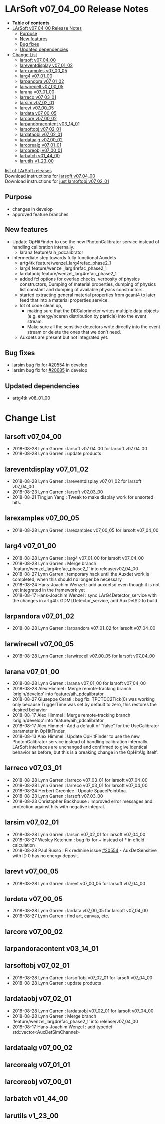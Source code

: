 LArSoft v07\_04\_00 Release Notes
======================================================================

-   **Table of contents**
-   [LArSoft v07\_04\_00 Release Notes](#LArSoft-v07_04_00-Release-Notes)
    -   [Purpose](#Purpose)
    -   [New features](#New-features)
    -   [Bug fixes](#Bug-fixes)
    -   [Updated dependencies](#Updated-dependencies)
-   [Change List](#Change-List)
    -   [larsoft v07\_04\_00](#larsoft-v07_04_00)
    -   [lareventdisplay v07\_01\_02](#lareventdisplay-v07_01_02)
    -   [larexamples v07\_00\_05](#larexamples-v07_00_05)
    -   [larg4 v07\_01\_00](#larg4-v07_01_00)
    -   [larpandora v07\_01\_02](#larpandora-v07_01_02)
    -   [larwirecell v07\_00\_05](#larwirecell-v07_00_05)
    -   [larana v07\_01\_00](#larana-v07_01_00)
    -   [larreco v07\_03\_01](#larreco-v07_03_01)
    -   [larsim v07\_02\_01](#larsim-v07_02_01)
    -   [larevt v07\_00\_05](#larevt-v07_00_05)
    -   [lardata v07\_00\_05](#lardata-v07_00_05)
    -   [larcore v07\_00\_02](#larcore-v07_00_02)
    -   [larpandoracontent v03\_14\_01](#larpandoracontent-v03_14_01)
    -   [larsoftobj v07\_02\_01](#larsoftobj-v07_02_01)
    -   [lardataobj v07\_02\_01](#lardataobj-v07_02_01)
    -   [lardataalg v07\_00\_02](#lardataalg-v07_00_02)
    -   [larcorealg v07\_01\_01](#larcorealg-v07_01_01)
    -   [larcoreobj v07\_00\_01](#larcoreobj-v07_00_01)
    -   [larbatch v01\_44\_00](#larbatch-v01_44_00)
    -   [larutils v1\_23\_00](#larutils-v1_23_00)

[list of LArSoft releases](LArSoft_release_list)\
Download instructions for [larsoft v07\_04\_00](http://scisoft.fnal.gov/scisoft/bundles/larsoft/v07_04_00/larsoft-v07_04_00.html)\
Download instructions for [just larsoftobj v07\_02\_01](http://scisoft.fnal.gov/scisoft/bundles/larsoftobj/v07_02_01/larsoftobj-v07_02_01.html)

Purpose
--------------------

-   changes in develop
-   approved feature branches

New features
------------------------------

-   Update OpHitFinder to use the new PhotonCalibrator service instead of handling calibration internally.
    -   larana feature/aih\_pdcalibrator
-   intermediate step towards fully functional Auxdets
    -   artg4tk feature/wenzel\_larg4refac\_phase2\_1
    -   larg4 feature/wenzel\_larg4refac\_phase2\_1
    -   lardataobj feature/wenzel\_larg4refac\_phase2\_1
    -   added fcl options for overlap checks, verbosity of physics constructors, Dumping of material properties, dumping of physics list constant and dumping of available physics constructors.
    -   started extracting general material properties from geant4 to later feed that into a material properties service.
    -   lot of code clean up,
        -   making sure that the DRCalorimeter writes multiple data objects\
             (e.g. energy/nceren distribution by particle) into the event stream.
        -   Make sure all the sensitive detectors write directly into the event stream or delete the ones that we don’t need.
    -   Auxdets are present but not integrated yet.

Bug fixes
------------------------

-   larsim bug fix for [\#20554](/redmine/issues/20554 "Bug: AuxDetSensitive with ID 0 has no energy deposit (Closed)") in develop
-   larsim bug fix for [\#20685](/redmine/issues/20685 "Bug: Bug in ISCalcSeparate::EFieldAtStep (Resolved)") in develop

Updated dependencies
----------------------------------------------

-   artg4tk v08\_01\_00

Change List
============================

larsoft v07\_04\_00
------------------------------------------

-   2018-08-28 Lynn Garren : larsoft v07\_04\_00 for larsoft v07\_04\_00
-   2018-08-28 Lynn Garren : update products

lareventdisplay v07\_01\_02
----------------------------------------------------------

-   2018-08-28 Lynn Garren : lareventdisplay v07\_01\_02 for larsoft v07\_04\_00
-   2018-08-23 Lynn Garren : larsoft v07\_03\_00
-   2018-08-21 Tingjun Yang : Tweak to make display work for unsorted hits.

larexamples v07\_00\_05
--------------------------------------------------

-   2018-08-28 Lynn Garren : larexamples v07\_00\_05 for larsoft v07\_04\_00

larg4 v07\_01\_00
--------------------------------------

-   2018-08-28 Lynn Garren : larg4 v07\_01\_00 for larsoft v07\_04\_00
-   2018-08-28 Lynn Garren : Merge branch ‘feature/wenzel\_larg4refac\_phase2\_1’ into release/v07\_04\_00
-   2018-08-27 Lynn Garren : temporary hack until the Auxdet work is completed, when this should no longer be necessary
-   2018-08-24 Hans-Joachim Wenzel : add auxdetsd even though it is not yet integrated in the framework yet
-   2018-08-17 Hans-Joachim Wenzel : sync LArG4Detector\_service with the changes in artg4tk GDMLDetector\_service, add AuxDetSD to build

larpandora v07\_01\_02
------------------------------------------------

-   2018-08-28 Lynn Garren : larpandora v07\_01\_02 for larsoft v07\_04\_00

larwirecell v07\_00\_05
--------------------------------------------------

-   2018-08-28 Lynn Garren : larwirecell v07\_00\_05 for larsoft v07\_04\_00

larana v07\_01\_00
----------------------------------------

-   2018-08-28 Lynn Garren : larana v07\_01\_00 for larsoft v07\_04\_00
-   2018-08-28 Alex Himmel : Merge remote-tracking branch ‘origin/develop’ into feature/aih\_pdcalibrator
-   2018-08-27 Giuseppe Cerati : bug fix: TPCTDC2Tick(0) was working only because TriggerTime was set by default to zero, this restores the desired behavior
-   2018-08-17 Alex Himmel : Merge remote-tracking branch ‘origin/develop’ into feature/aih\_pdcalibrator
-   2018-08-17 Alex Himmel : Add a default of “false” for the UseCalibrator parameter in OpHitFinder.
-   2018-08-13 Alex Himmel : Update OpHitFinder to use the new PhotonCalibrator service instead of handling calibration internally. LArSoft interfaces are unchanged and confirmed to give identical behavior as before, but this is a breaking change in the OpHitAlg itself.

larreco v07\_03\_01
------------------------------------------

-   2018-08-28 Lynn Garren : larreco v07\_03\_01 for larsoft v07\_04\_00
-   2018-08-28 Lynn Garren : larreco v07\_03\_01 for larsoft v07\_04\_00
-   2018-08-24 Herbert Greenlee : Update SpacePointAna.
-   2018-08-23 Lynn Garren : larsoft v07\_03\_00
-   2018-08-23 Christopher Backhouse : Improved error messages and protection against hits with negative integral.

larsim v07\_02\_01
----------------------------------------

-   2018-08-28 Lynn Garren : larsim v07\_02\_01 for larsoft v07\_04\_00
-   2018-08-27 Wesley Ketchum : bug fix for + instead of \* in efield calculation
-   2018-08-28 Paul Russo : Fix redmine issue [\#20554](/redmine/issues/20554 "Bug: AuxDetSensitive with ID 0 has no energy deposit (Closed)") - AuxDetSensitive with ID 0 has no energy deposit.

larevt v07\_00\_05
----------------------------------------

-   2018-08-28 Lynn Garren : larevt v07\_00\_05 for larsoft v07\_04\_00

lardata v07\_00\_05
------------------------------------------

-   2018-08-28 Lynn Garren : lardata v07\_00\_05 for larsoft v07\_04\_00
-   2018-08-27 Lynn Garren : find art, canvas, etc.

larcore v07\_00\_02
------------------------------------------

larpandoracontent v03\_14\_01
--------------------------------------------------------------

larsoftobj v07\_02\_01
------------------------------------------------

-   2018-08-28 Lynn Garren : larsoftobj v07\_02\_01 for larsoft v07\_04\_00
-   2018-08-28 Lynn Garren : update products

lardataobj v07\_02\_01
------------------------------------------------

-   2018-08-28 Lynn Garren : lardataobj v07\_02\_01 for larsoft v07\_04\_00
-   2018-08-28 Lynn Garren : Merge branch ‘feature/wenzel\_larg4refac\_phase2\_1’ into release/v07\_04\_00
-   2018-08-17 Hans-Joachim Wenzel : add typedef std::vector\<AuxDetSimChannel\>

lardataalg v07\_00\_02
------------------------------------------------

larcorealg v07\_01\_01
------------------------------------------------

larcoreobj v07\_00\_01
------------------------------------------------

larbatch v01\_44\_00
--------------------------------------------

larutils v1\_23\_00
------------------------------------------
